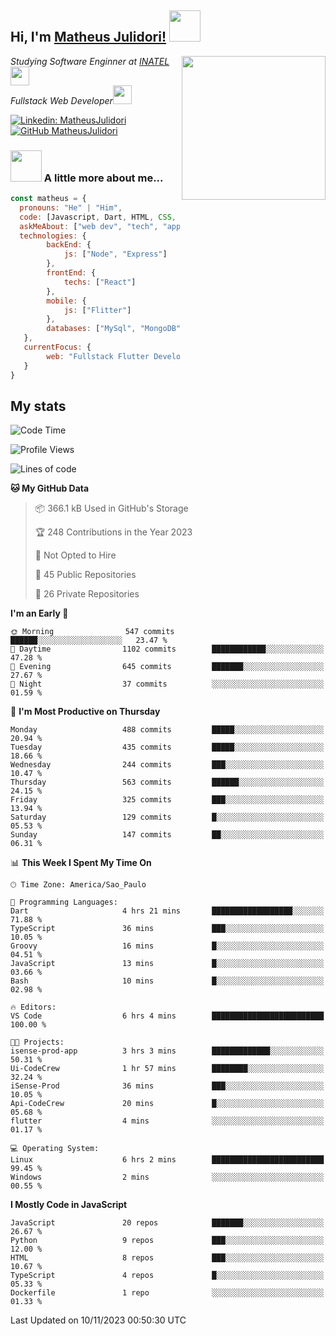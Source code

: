 <h2> Hi, I'm <a href="https://matheusjulidori.github.io" target="_blank">Matheus Julidori!</a> <img src="https://media.giphy.com/media/12oufCB0MyZ1Go/giphy.gif" width="50"></h2>
<img align='right' src="https://media.giphy.com/media/3oKIPnAiaMCws8nOsE/giphy.gif" width="230" height="auto">
<p><em>Studying Software Enginner at <a href="http://www.inatel.br" target="_blank">INATEL</a><img src="https://media.giphy.com/media/fYSnHlufseco8Fh93Z/giphy.gif" width="30"></br>
  Fullstack Web Developer<img src="https://media.giphy.com/media/WUlplcMpOCEmTGBtBW/giphy.gif" width="30">
</em></p>

[![Linkedin: MatheusJulidori](https://img.shields.io/badge/-MatheusJulidori-blue?style=flat-square&logo=Linkedin&logoColor=white&link=https://www.linkedin.com/in/MatheusJulidori/)](https://www.linkedin.com/in/MatheusJulidori/)
[![GitHub MatheusJulidori](https://img.shields.io/github/followers/matheusjulidori?label=follow&style=social)](https://github.com/MatheusJulidori)


### <img src="https://media.giphy.com/media/VgCDAzcKvsR6OM0uWg/giphy.gif" width="50"> A little more about me...  

```javascript
const matheus = {
  pronouns: "He" | "Him",
  code: [Javascript, Dart, HTML, CSS, Python, Java, C++],
  askMeAbout: ["web dev", "tech", "app dev", "games"],
  technologies: {
        backEnd: {
            js: ["Node", "Express"]
        },
        frontEnd: {
            techs: ["React"]
        },
        mobile: {
            js: ["Flitter"]
        },
        databases: ["MySql", "MongoDB","PostgreSQL","MariaDB"],
   },
   currentFocus: {
        web: "Fullstack Flutter Development"
   }
}
```
<h2>My stats</h2>

<!--START_SECTION:waka-->
![Code Time](http://img.shields.io/badge/Code%20Time-394%20hrs%2030%20mins-blue)

![Profile Views](http://img.shields.io/badge/Profile%20Views-0-blue)

![Lines of code](https://img.shields.io/badge/From%20Hello%20World%20I%27ve%20Written-7.1%20million%20lines%20of%20code-blue)

**🐱 My GitHub Data** 

> 📦 366.1 kB Used in GitHub's Storage 
 > 
> 🏆 248 Contributions in the Year 2023
 > 
> 🚫 Not Opted to Hire
 > 
> 📜 45 Public Repositories 
 > 
> 🔑 26 Private Repositories 
 > 
**I'm an Early 🐤** 

```text
🌞 Morning                547 commits         ██████░░░░░░░░░░░░░░░░░░░   23.47 % 
🌆 Daytime                1102 commits        ████████████░░░░░░░░░░░░░   47.28 % 
🌃 Evening                645 commits         ███████░░░░░░░░░░░░░░░░░░   27.67 % 
🌙 Night                  37 commits          ░░░░░░░░░░░░░░░░░░░░░░░░░   01.59 % 
```
📅 **I'm Most Productive on Thursday** 

```text
Monday                   488 commits         █████░░░░░░░░░░░░░░░░░░░░   20.94 % 
Tuesday                  435 commits         █████░░░░░░░░░░░░░░░░░░░░   18.66 % 
Wednesday                244 commits         ███░░░░░░░░░░░░░░░░░░░░░░   10.47 % 
Thursday                 563 commits         ██████░░░░░░░░░░░░░░░░░░░   24.15 % 
Friday                   325 commits         ███░░░░░░░░░░░░░░░░░░░░░░   13.94 % 
Saturday                 129 commits         █░░░░░░░░░░░░░░░░░░░░░░░░   05.53 % 
Sunday                   147 commits         ██░░░░░░░░░░░░░░░░░░░░░░░   06.31 % 
```


📊 **This Week I Spent My Time On** 

```text
🕑︎ Time Zone: America/Sao_Paulo

💬 Programming Languages: 
Dart                     4 hrs 21 mins       ██████████████████░░░░░░░   71.88 % 
TypeScript               36 mins             ███░░░░░░░░░░░░░░░░░░░░░░   10.05 % 
Groovy                   16 mins             █░░░░░░░░░░░░░░░░░░░░░░░░   04.51 % 
JavaScript               13 mins             █░░░░░░░░░░░░░░░░░░░░░░░░   03.66 % 
Bash                     10 mins             █░░░░░░░░░░░░░░░░░░░░░░░░   02.98 % 

🔥 Editors: 
VS Code                  6 hrs 4 mins        █████████████████████████   100.00 % 

🐱‍💻 Projects: 
isense-prod-app          3 hrs 3 mins        █████████████░░░░░░░░░░░░   50.31 % 
Ui-CodeCrew              1 hr 57 mins        ████████░░░░░░░░░░░░░░░░░   32.24 % 
iSense-Prod              36 mins             ███░░░░░░░░░░░░░░░░░░░░░░   10.05 % 
Api-CodeCrew             20 mins             █░░░░░░░░░░░░░░░░░░░░░░░░   05.68 % 
flutter                  4 mins              ░░░░░░░░░░░░░░░░░░░░░░░░░   01.17 % 

💻 Operating System: 
Linux                    6 hrs 2 mins        █████████████████████████   99.45 % 
Windows                  2 mins              ░░░░░░░░░░░░░░░░░░░░░░░░░   00.55 % 
```

**I Mostly Code in JavaScript** 

```text
JavaScript               20 repos            ███████░░░░░░░░░░░░░░░░░░   26.67 % 
Python                   9 repos             ███░░░░░░░░░░░░░░░░░░░░░░   12.00 % 
HTML                     8 repos             ███░░░░░░░░░░░░░░░░░░░░░░   10.67 % 
TypeScript               4 repos             █░░░░░░░░░░░░░░░░░░░░░░░░   05.33 % 
Dockerfile               1 repo              ░░░░░░░░░░░░░░░░░░░░░░░░░   01.33 % 
```




 Last Updated on 10/11/2023 00:50:30 UTC
<!--END_SECTION:waka-->
